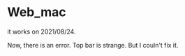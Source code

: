 # Web_mac
it works on 2021/08/24.

Now, there is an error. Top bar is strange. But I couln't fix it.
